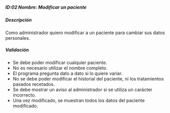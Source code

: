 ##### ID:02 Nombre: Modificar un paciente

##### Descripción 
Como administrador quiero modificar a un paciente para cambiar sus datos personales.

##### Validación
  * Se debe poder modificar cualquier paciente.
  * No es necesario utilizar el nombre completo.
  * El programa pregunta dato a dato si lo quiere variar.
  * No se debe poder modificar el historial del paciente, ni los tratamientos pasados recetados.
  * Se debe mostrar un aviso al administrador si se utiliza un carácter incorrecto.
  * Una vez modificado, se muestran todos los datos del paciente modificado.
